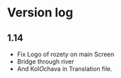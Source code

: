 # Version log

## 1.14

- Fix Logo of rozety on main Screen
- Bridge through river
- And Kol*O*chava in Translation file.
